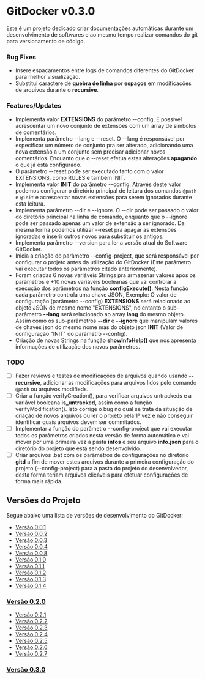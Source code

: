 <a name="title"></a>
# GitDocker v0.3.0

Este é um projeto dedicado criar documentações automáticas durante um desenvolvimento de softwares e ao mesmo tempo realizar comandos do git para versionamento de código.

### Bug Fixes

* Insere espaçamentos entre logs de comandos diferentes do GitDocker para melhor visualização.
* Substitui caractere de **quebra de linha** por **espaços** em modificações de arquivos durante o **recursive**.

### Features/Updates

* Implementa valor **EXTENSIONS** do parâmetro --config. É possível acrescentar um novo conjunto de extensões com um array de símbolos de comentários.
* Implementa parâmetro --lang e --reset. O --lang é responsável por especificar um número de conjunto pra ser alterado, adicionando uma nova extensão a um conjunto sem precisar adicionar novos comentários. Enquanto que o --reset efetua estas alterações **apagando** o que já está configurado.
* O parâmetro --reset pode ser executado tanto com o valor EXTENSIONS, como RULES e também INIT.
* Implementa valor **INIT** do parâmetro --config. Através deste valor podemos configurar o diretório principal de leitura dos comandos `@path` e `@init` e acrescentar novas extensões para serem ignorados durante esta leitura.
* Implementa parâmetro --dir e --ignore. O --dir pode ser passado o valor do diretório principal na linha de comando, enquanto que o --ignore pode ser passado apenas um valor de extensão a ser ignorado. Da mesma forma podemos utilizar --reset pra apagar as extensões ignoradas e inserir outros novos para substituir os antigos.
* Implementa parâmetro --version para ler a versão atual do Software GitDocker.
* Inicia a criação do parâmetro --config-project, que será responsável por configurar o projeto antes da utilização do GitDocker (Este parâmetro vai executar todos os parâmetros citado anteriormente).
* Foram criadas 6 novas variáveis Strings pra armazenar valores após os parâmetros e +10 novas variáveis booleanas que vai controlar a execução dos parâmetros na função **configExecute()**. Nesta função cada parâmetro controla uma chave JSON, Exemplo: O valor de configuração (parâmetro --config) **EXTENSIONS** será relacionado ao objeto JSON de mesmo nome "EXTENSIONS", no entanto o sub-parâmetro **--lang** será relacionado ao array **lang** do mesmo objeto. Assim como os sub-parâmetros **--dir** e **--ignore** que manipulam valores de chaves json do mesmo nome mas do objeto json **INIT** (Valor de configuração "INIT" do parâmetro --config).
* Criação de novas Strings na função **showInfoHelp()** que nos apresenta informações de utilização dos novos parâmetros.

### TODO

- [ ] Fazer reviews e testes de modificações de arquivos quando usando **--recursive**, adicionar as modificações para arquivos lidos pelo comando `@path` ou arquivos modifieds.
- [ ] Criar a função verifyCreation(), para verificar arquivos untrackeds e a variável booleana **is_untracked**, assim como a função verifyModification(). Isto corrige o bug no qual se trata da situação de criação de novos arquivos ou ler o projeto pela 1ª vez e não conseguir identificar quais arquivos devem ser commitados.
- [ ] Implementar a função do parâmetro --config-project que vai executar todos os parâmetros criados nesta versão de forma automática e vai mover por uma primeira vez a pasta **infos** e seu arquivo **info.json** para o diretório do projeto que está sendo desenvolvido.
- [ ] Criar arquivos .bat com os parâmetros de configurações no diretório **gitd** a fim de mover estes arquivos durante a primeira configuração do projeto (--config-project) para a pasta do projeto do desenvolvedor, desta forma teriam arquivos clicáveis para efetuar configurações de forma mais rápida.

## Versões do Projeto

Segue abaixo uma lista de versões de desenvolvimento do GitDocker:

* <a href="https://github.com/FrancisBFTC/gitdocker/tree/gitdocker-v0.0.1#title"> Versão 0.0.1 </a>
* <a href="https://github.com/FrancisBFTC/gitdocker/tree/gitdocker-v0.0.2#title"> Versão 0.0.2 </a>
* <a href="https://github.com/FrancisBFTC/gitdocker/tree/gitdocker-v0.0.3#title"> Versão 0.0.3 </a>
* <a href="https://github.com/FrancisBFTC/gitdocker/tree/gitdocker-v0.0.4#title"> Versão 0.0.4 </a>
* <a href="https://github.com/FrancisBFTC/gitdocker/tree/gitdocker-v0.0.8#title"> Versão 0.0.8 </a>
* <a href="https://github.com/FrancisBFTC/gitdocker/tree/gitdocker-v0.1.0#title"> Versão 0.1.0 </a>
* <a href="https://github.com/FrancisBFTC/gitdocker/tree/gitdocker-v0.1.1#title"> Versão 0.1.1 </a>
* <a href="https://github.com/FrancisBFTC/gitdocker/tree/gitdocker-v0.1.2#title"> Versão 0.1.2 </a>
* <a href="https://github.com/FrancisBFTC/gitdocker/tree/gitdocker-v0.1.3#title"> Versão 0.1.3 </a>
* <a href="https://github.com/FrancisBFTC/gitdocker/tree/gitdocker-v0.1.4#title"> Versão 0.1.4 </a>

### <a href="https://github.com/FrancisBFTC/gitdocker/tree/gitdocker-v0.2.0#title"> Versão 0.2.0 </a>

* <a href="https://github.com/FrancisBFTC/gitdocker/tree/gitdocker-v0.2.1#title"> Versão 0.2.1 </a>
* <a href="https://github.com/FrancisBFTC/gitdocker/tree/gitdocker-v0.2.2#title"> Versão 0.2.2 </a>
* <a href="https://github.com/FrancisBFTC/gitdocker/tree/gitdocker-v0.2.3#title"> Versão 0.2.3 </a>
* <a href="https://github.com/FrancisBFTC/gitdocker/tree/gitdocker-v0.2.4#title"> Versão 0.2.4 </a>
* <a href="https://github.com/FrancisBFTC/gitdocker/tree/gitdocker-v0.2.5#title"> Versão 0.2.5 </a>
* <a href="https://github.com/FrancisBFTC/gitdocker/tree/gitdocker-v0.2.6#title"> Versão 0.2.6 </a>
* <a href="https://github.com/FrancisBFTC/gitdocker/tree/gitdocker-v0.2.7#title"> Versão 0.2.7 </a>

### <a href="https://github.com/FrancisBFTC/gitdocker/tree/gitdocker-v0.3.0#title"> Versão 0.3.0 </a>
